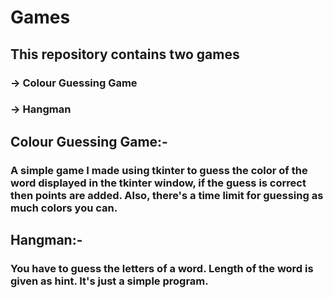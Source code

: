 # Games
## This repository contains two games
###   -> Colour Guessing Game
###   -> Hangman

## Colour Guessing Game:-
### A simple game I made using tkinter to guess the color of the word displayed in the tkinter window, if the guess is correct then points are added. Also, there's a time limit for guessing as much colors you can.

## Hangman:-
### You have to guess the letters of a word. Length of the word is given as hint. It's just a simple program.
